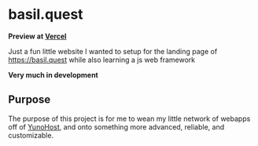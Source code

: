 # basil.quest

**Preview at [Vercel](https://basil-quest.vercel.app/)**

Just a fun little website I wanted to setup for the landing page of https://basil.quest while also learning a js web framework

**Very much in development**

## Purpose

The purpose of this project is for me to wean my little network of webapps off of [YunoHost](https://yunohost.org/), and onto something more advanced, reliable, and customizable.
